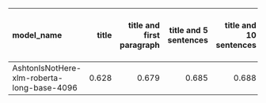 | model_name                                 |   title |   title and first paragraph |   title and 5 sentences |   title and 10 sentences | title and first sentence each paragraph   |   raw text |
|:-------------------------------------------|--------:|----------------------------:|------------------------:|-------------------------:|:------------------------------------------|-----------:|
| AshtonIsNotHere-xlm-roberta-long-base-4096 |   0.628 |                       0.679 |                   0.685 |                    0.688 | **0.704**                                 |      0.684 |